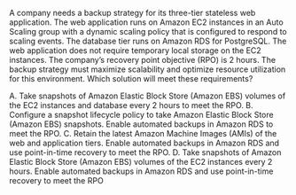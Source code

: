 A company needs a backup strategy for its three-tier stateless web application. The web application runs on Amazon EC2 instances in an Auto Scaling group with a dynamic scaling policy that is configured to respond to scaling events. The database tier runs on Amazon RDS for PostgreSQL. The web application does not require temporary local storage on the EC2 instances. The company’s recovery point objective (RPO) is 2 hours. The backup strategy must maximize scalability and optimize resource utilization for this environment. Which solution will meet these requirements? 

A. Take snapshots of Amazon Elastic Block Store (Amazon EBS) volumes of the EC2 instances and database every 2 hours to meet the RPO. 
B. Configure a snapshot lifecycle policy to take Amazon Elastic Block Store (Amazon EBS) snapshots. Enable automated backups in Amazon RDS to meet the RPO. 
C. Retain the latest Amazon Machine Images (AMIs) of the web and application tiers. Enable automated backups in Amazon RDS and use point-in-time recovery to meet the RPO. 
D. Take snapshots of Amazon Elastic Block Store (Amazon EBS) volumes of the EC2 instances every 2 hours. Enable automated backups in Amazon RDS and use point-in-time recovery to meet the RPO